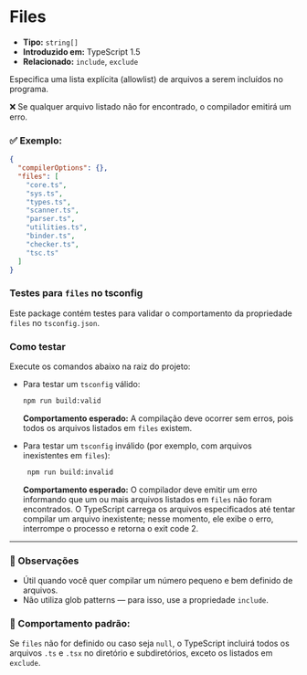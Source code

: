 # Files

* **Tipo:** `string[]`
* **Introduzido em:** TypeScript 1.5
* **Relacionado:** `include`, `exclude`

Especifica uma lista explícita (allowlist) de arquivos a serem incluídos no programa.

❌ Se qualquer arquivo listado não for encontrado, o compilador emitirá um erro.

### ✅ Exemplo:

```json
{
  "compilerOptions": {},
  "files": [
    "core.ts",
    "sys.ts",
    "types.ts",
    "scanner.ts",
    "parser.ts",
    "utilities.ts",
    "binder.ts",
    "checker.ts",
    "tsc.ts"
  ]
}
```

### Testes para `files` no tsconfig

Este package contém testes para validar o comportamento da propriedade `files` no `tsconfig.json`.

### Como testar

Execute os comandos abaixo na raiz do projeto:

- Para testar um `tsconfig` válido:
    ```sh
    npm run build:valid
    ```
    **Comportamento esperado:** A compilação deve ocorrer sem erros, pois todos os arquivos listados em `files` existem.

- Para testar um `tsconfig` inválido (por exemplo, com arquivos inexistentes em `files`):
    ```sh
     npm run build:invalid
     ```
     **Comportamento esperado:** O compilador deve emitir um erro informando que um ou mais arquivos listados em `files` não foram encontrados. O TypeScript carrega os arquivos especificados até tentar compilar um arquivo inexistente; nesse momento, ele exibe o erro, interrompe o processo e retorna o exit code 2.

---

### 📌 Observações

* Útil quando você quer compilar um número pequeno e bem definido de arquivos.
* Não utiliza glob patterns — para isso, use a propriedade `include`.

### 🔄 Comportamento padrão:

Se `files` não for definido ou caso seja `null`, o TypeScript incluirá todos os arquivos `.ts` e `.tsx` no diretório e subdiretórios, exceto os listados em `exclude`.
